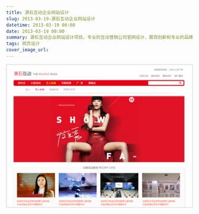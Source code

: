 ```yaml
---
title: 源石互动企业网站设计
slug: 2013-03-19-源石互动企业网站设计
datetime: 2013-03-19 00:00
date: 2013-03-19 00:00
summary: 源石互动企业网站设计项目，专业的互动营销公司官网设计，展现创新和专业的品牌形象。
tags: 网页设计
cover_image_url: 
---
```

![59035-onjpz6packl.png](../assets/2020/10/3719592656.png)